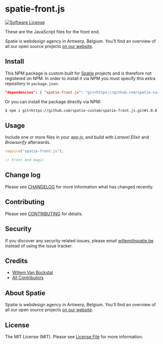 # spatie-front.js

[![Software License](https://img.shields.io/badge/license-MIT-brightgreen.svg?style=flat-square)](LICENSE.md)

These are the JavaScript files for the front end.

Spatie is webdesign agency in Antwerp, Belgium. You'll find an overview of all our open source projects [on our website](https://spatie.be/opensource).

## Install

This NPM package is custom built for [Spatie](https://spatie.be) projects and is therefore not registered on NPM.
In order to install it via NPM you must specify this extra repository in `package.json`:

```json
"dependencies": { "spatie-front.js": "git+https://github.com/spatie-custom/spatie-front.js.git#1.0.0" }
```

Or you can install the package directly via NPM:
``` bash
$ npm i git+https://github.com/spatie-custom/spatie-front.js.git#1.0.0
```

## Usage

Include one or more files in your app.js, and build with *Laravel Elixir* and *Browserify* afterwards.

``` js
require("spatie-front.js");

// Front end magic


```

## Change log

Please see [CHANGELOG](CHANGELOG.md) for more information what has changed recently.

## Contributing

Please see [CONTRIBUTING](CONTRIBUTING.md) for details.

## Security

If you discover any security related issues, please email willem@spatie.be instead of using the issue tracker.

## Credits

- [Willem Van Bockstal](https://github.com/willemvb)
- [All Contributors](../../contributors)

## About Spatie
Spatie is webdesign agency in Antwerp, Belgium. You'll find an overview of all our open source projects [on our website](https://spatie.be/opensource).

## License

The MIT License (MIT). Please see [License File](LICENSE.md) for more information.
